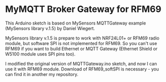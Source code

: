 MyMQTT Broker Gateway for RFM69
===============================

This Arduino sketch is based on MySensors MQTTGateway example (MySensors library v.1.5) by Daniel Wiegert.

MySensors library v.1.5 is prepare to work with NRF24L01+ or RFM69 radio module, but software SPI is not implemented for RFM69. So you can't use RFM69 if you want to build Ethernet or MQTT Gateway (Ethernet Shield or W5100 module uses SPI pins too).

I modified the original version of MQTTGateway.ino sketch, and now I can use it with RFM69 module. Download of RFM69_softSPI is necessary - you can find it in another my repository.

